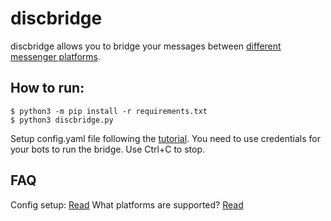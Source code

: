 # discbridge

discbridge allows you to bridge your messages between [different messenger platforms](docs/support-table.md).

## How to run:
```console
$ python3 -m pip install -r requirements.txt
$ python3 discbridge.py
```

Setup config.yaml file following the [tutorial](docs/config.md).
You need to use credentials for your bots to run the bridge.
Use Ctrl+C to stop.

## FAQ

Config setup: [Read](docs/config.md)
What platforms are supported? [Read](docs/support-table.md)
